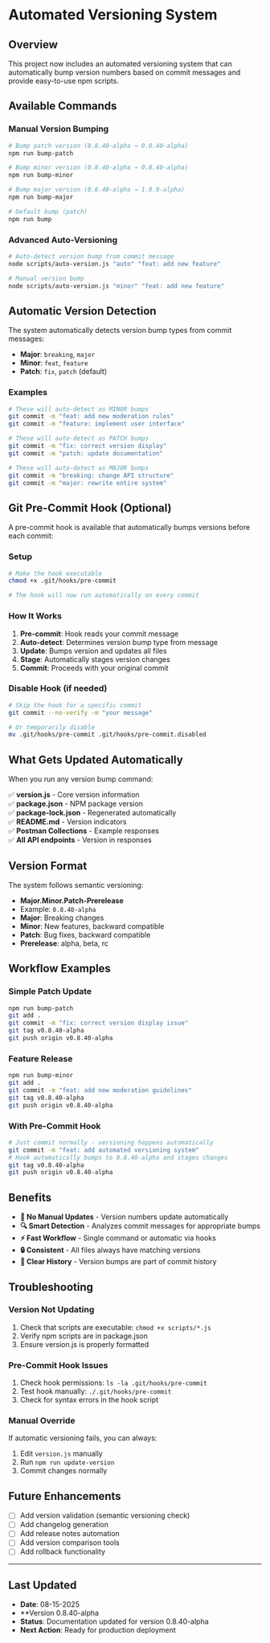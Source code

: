 # Automated Versioning System

## Overview

This project now includes an automated versioning system that can automatically bump version numbers based on commit messages and provide easy-to-use npm scripts.

## Available Commands

### Manual Version Bumping

```bash
# Bump patch version (0.8.40-alpha → 0.8.40-alpha)
npm run bump-patch

# Bump minor version (0.8.40-alpha → 0.8.40-alpha)
npm run bump-minor

# Bump major version (0.8.40-alpha → 1.0.0-alpha)
npm run bump-major

# Default bump (patch)
npm run bump
```

### Advanced Auto-Versioning

```bash
# Auto-detect version bump from commit message
node scripts/auto-version.js "auto" "feat: add new feature"

# Manual version bump
node scripts/auto-version.js "minor" "feat: add new feature"
```

## Automatic Version Detection

The system automatically detects version bump types from commit messages:

- **Major**: `breaking`, `major`
- **Minor**: `feat`, `feature`
- **Patch**: `fix`, `patch` (default)

### Examples

```bash
# These will auto-detect as MINOR bumps
git commit -m "feat: add new moderation rules"
git commit -m "feature: implement user interface"

# These will auto-detect as PATCH bumps
git commit -m "fix: correct version display"
git commit -m "patch: update documentation"

# These will auto-detect as MAJOR bumps
git commit -m "breaking: change API structure"
git commit -m "major: rewrite entire system"
```

## Git Pre-Commit Hook (Optional)

A pre-commit hook is available that automatically bumps versions before each commit:

### Setup

```bash
# Make the hook executable
chmod +x .git/hooks/pre-commit

# The hook will now run automatically on every commit
```

### How It Works

1. **Pre-commit**: Hook reads your commit message
2. **Auto-detect**: Determines version bump type from message
3. **Update**: Bumps version and updates all files
4. **Stage**: Automatically stages version changes
5. **Commit**: Proceeds with your original commit

### Disable Hook (if needed)

```bash
# Skip the hook for a specific commit
git commit --no-verify -m "your message"

# Or temporarily disable
mv .git/hooks/pre-commit .git/hooks/pre-commit.disabled
```

## What Gets Updated Automatically

When you run any version bump command:

✅ **version.js** - Core version information  
✅ **package.json** - NPM package version  
✅ **package-lock.json** - Regenerated automatically  
✅ **README.md** - Version indicators  
✅ **Postman Collections** - Example responses  
✅ **All API endpoints** - Version in responses  

## Version Format

The system follows semantic versioning:
- **Major.Minor.Patch-Prerelease**
- Example: `0.8.40-alpha`
- **Major**: Breaking changes
- **Minor**: New features, backward compatible
- **Patch**: Bug fixes, backward compatible
- **Prerelease**: alpha, beta, rc

## Workflow Examples

### Simple Patch Update
```bash
npm run bump-patch
git add .
git commit -m "fix: correct version display issue"
git tag v0.8.40-alpha
git push origin v0.8.40-alpha
```

### Feature Release
```bash
npm run bump-minor
git add .
git commit -m "feat: add new moderation guidelines"
git tag v0.8.40-alpha
git push origin v0.8.40-alpha
```

### With Pre-Commit Hook
```bash
# Just commit normally - versioning happens automatically
git commit -m "feat: add automated versioning system"
# Hook automatically bumps to 0.8.40-alpha and stages changes
git tag v0.8.40-alpha
git push origin v0.8.40-alpha
```

## Benefits

- **🎯 No Manual Updates** - Version numbers update automatically
- **🔍 Smart Detection** - Analyzes commit messages for appropriate bumps
- **⚡ Fast Workflow** - Single command or automatic via hooks
- **🔒 Consistent** - All files always have matching versions
- **📝 Clear History** - Version bumps are part of commit history

## Troubleshooting

### Version Not Updating
1. Check that scripts are executable: `chmod +x scripts/*.js`
2. Verify npm scripts are in package.json
3. Ensure version.js is properly formatted

### Pre-Commit Hook Issues
1. Check hook permissions: `ls -la .git/hooks/pre-commit`
2. Test hook manually: `./.git/hooks/pre-commit`
3. Check for syntax errors in the hook script

### Manual Override
If automatic versioning fails, you can always:
1. Edit `version.js` manually
2. Run `npm run update-version`
3. Commit changes normally

## Future Enhancements

- [ ] Add version validation (semantic versioning check)
- [ ] Add changelog generation
- [ ] Add release notes automation
- [ ] Add version comparison tools
- [ ] Add rollback functionality 

---

## Last Updated
- **Date**: 08-15-2025
- **Version 0.8.40-alpha
- **Status**: Documentation updated for version 0.8.40-alpha
- **Next Action**: Ready for production deployment